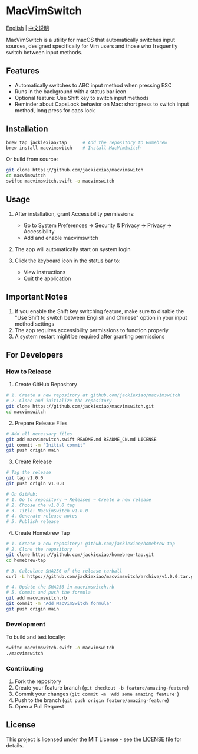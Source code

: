 # MacVimSwitch

[English](README.md) | [中文说明](README_CN.md)

MacVimSwitch is a utility for macOS that automatically switches input sources, designed specifically for Vim users and those who frequently switch between input methods.

## Features

- Automatically switches to ABC input method when pressing ESC
- Runs in the background with a status bar icon
- Optional feature: Use Shift key to switch input methods
- Reminder about CapsLock behavior on Mac: short press to switch input method, long press for caps lock

## Installation

```bash
brew tap jackiexiao/tap      # Add the repository to Homebrew
brew install macvimswitch    # Install MacVimSwitch
```

Or build from source:
```bash
git clone https://github.com/jackiexiao/macvimswitch
cd macvimswitch
swiftc macvimswitch.swift -o macvimswitch
```

## Usage

1. After installation, grant Accessibility permissions:
   - Go to System Preferences → Security & Privacy → Privacy → Accessibility
   - Add and enable macvimswitch

2. The app will automatically start on system login
3. Click the keyboard icon in the status bar to:
   - View instructions
   - Quit the application

## Important Notes

1. If you enable the Shift key switching feature, make sure to disable the "Use Shift to switch between English and Chinese" option in your input method settings
2. The app requires accessibility permissions to function properly
3. A system restart might be required after granting permissions

## For Developers

### How to Release

1. Create GitHub Repository
```bash
# 1. Create a new repository at github.com/jackiexiao/macvimswitch
# 2. Clone and initialize the repository
git clone https://github.com/jackiexiao/macvimswitch.git
cd macvimswitch
```

2. Prepare Release Files
```bash
# Add all necessary files
git add macvimswitch.swift README.md README_CN.md LICENSE
git commit -m "Initial commit"
git push origin main
```

3. Create Release
```bash
# Tag the release
git tag v1.0.0
git push origin v1.0.0

# On GitHub:
# 1. Go to repository → Releases → Create a new release
# 2. Choose the v1.0.0 tag
# 3. Title: MacVimSwitch v1.0.0
# 4. Generate release notes
# 5. Publish release
```

4. Create Homebrew Tap
```bash
# 1. Create a new repository: github.com/jackiexiao/homebrew-tap
# 2. Clone the repository
git clone https://github.com/jackiexiao/homebrew-tap.git
cd homebrew-tap

# 3. Calculate SHA256 of the release tarball
curl -L https://github.com/jackiexiao/macvimswitch/archive/v1.0.0.tar.gz | shasum -a 256

# 4. Update the SHA256 in macvimswitch.rb
# 5. Commit and push the formula
git add macvimswitch.rb
git commit -m "Add MacVimSwitch formula"
git push origin main
```

### Development

To build and test locally:
```bash
swiftc macvimswitch.swift -o macvimswitch
./macvimswitch
```

### Contributing

1. Fork the repository
2. Create your feature branch (`git checkout -b feature/amazing-feature`)
3. Commit your changes (`git commit -m 'Add some amazing feature'`)
4. Push to the branch (`git push origin feature/amazing-feature`)
5. Open a Pull Request

## License

This project is licensed under the MIT License - see the [LICENSE](LICENSE) file for details.
